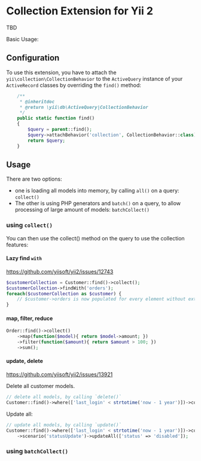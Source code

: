Collection Extension for Yii 2
==============================

TBD

Basic Usage:


Configuration
-------------

To use this extension, you have to attach the `yii\collection\CollectionBehavior` to the `ActiveQuery` instance of
your `ActiveRecord` classes by overriding the `find()` method:

```php
    /**
     * @inheritdoc
     * @return \yii\db\ActiveQuery|CollectionBehavior
     */
    public static function find()
    {
        $query = parent::find();
        $query->attachBehavior('collection', CollectionBehavior::class);
        return $query;
    }
```

Usage
-----

There are two options:

- one is loading all models into memory, by calling `all()` on a query: `collect()`
- The other is using PHP generators and `batch()` on a query, to allow processing of large amount of models: `batchCollect()`

### using `collect()`

You can then use the collect() method on the query to use the collection features:

#### Lazy find `with`

<https://github.com/yiisoft/yii2/issues/12743>

```php
$customerCollection = Customer::find()->collect();
$customerCollection->findWith('orders');
foreach($customerCollection as $customer) {
    // $customer->orders is now populated for every element without extra query
}
```

#### map, filter, reduce

```php
Order::find()->collect()
    ->map(function($model){ return $model->amount; })
    ->filter(function($amount){ return $amount > 100; })
    ->sum();
```

#### update, delete

<https://github.com/yiisoft/yii2/issues/13921>

Delete all customer models.

```php
// delete all models, by calling `delete()`
Customer::find()->where(['last_login' < strtotime('now - 1 year')])->collect()->deleteAll();
```

Update all:

```php
// update all models, by calling `update()`
Customer::find()->where(['last_login' < strtotime('now - 1 year')])->collect()
    ->scenario('statusUpdate')->updateAll(['status' => 'disabled']);
```

### using `batchCollect()`
